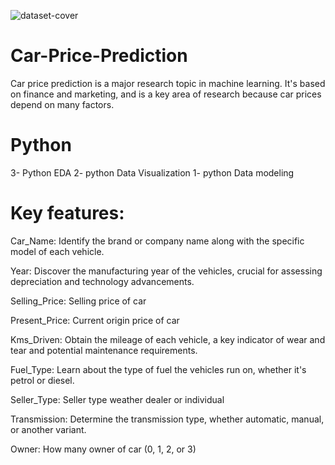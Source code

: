 ![dataset-cover](https://github.com/omarA381/Car-Price-Prediction/assets/110635840/d594fd88-21c8-447f-8fe2-6a31fdd31efe)

# Car-Price-Prediction
Car price prediction is a major research topic in machine learning. It's based on finance and marketing, and is a key area of research because car prices depend on many factors.
# Python
3- Python EDA
2- python Data Visualization
1- python Data modeling
# Key features:
Car_Name: Identify the brand or company name along with the specific model of each vehicle.

Year: Discover the manufacturing year of the vehicles, crucial for assessing depreciation and technology advancements.

Selling_Price: Selling price of car

Present_Price: Current origin price of car

Kms_Driven: Obtain the mileage of each vehicle, a key indicator of wear and tear and potential maintenance requirements.

Fuel_Type: Learn about the type of fuel the vehicles run on, whether it's petrol or diesel.

Seller_Type: Seller type weather dealer or individual

Transmission: Determine the transmission type, whether automatic, manual, or another variant.

Owner: How many owner of car (0, 1, 2, or 3)

